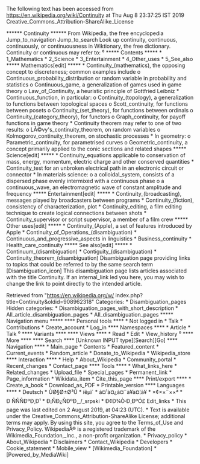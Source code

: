 The following text has been accessed from https://en.wikipedia.org/wiki/Continuity at Thu Aug 8 23:37:25 IST 2019
Creative_Commons_Attribution-ShareAlike_License




















****** Continuity ******
From Wikipedia, the free encyclopedia
Jump_to_navigation Jump_to_search
 Look up continuity, continuous, continuously, or continuousness in Wiktionary,
 the free dictionary.
Continuity or continuous may refer to:
⁰
***** Contents *****
    * 1_Mathematics
    * 2_Science
    * 3_Entertainment
    * 4_Other_uses
    * 5_See_also
***** Mathematics[edit] *****
    * Continuity_(mathematics), the opposing concept to discreteness; common
      examples include
          o Continuous_probability_distribution or random variable in
            probability and statistics
          o Continuous_game, a generalization of games used in game theory
          o Law_of_Continuity, a heuristic principle of Gottfried Leibniz
    * Continuous_function, in particular:
          o Continuity_(topology), a generalization to functions between
            topological spaces
          o Scott_continuity, for functions between posets
          o Continuity_(set_theory), for functions between ordinals
          o Continuity_(category_theory), for functors
          o Graph_continuity, for payoff functions in game theory
    * Continuity theorem may refer to one of two results:
          o LÃ©vy's_continuity_theorem, on random variables
          o Kolmogorov_continuity_theorem, on stochastic processes
    * In geometry:
          o Parametric_continuity, for parametrised curves
          o Geometric_continuity, a concept primarily applied to the conic
            sections and related shapes
***** Science[edit] *****
    * Continuity_equations applicable to conservation of mass, energy,
      momentum, electric charge and other conserved quantities
    * Continuity_test for an unbroken electrical path in an electronic circuit
      or connector
    * In materials science:
          o a colloidal_system, consists of a dispersed phase evenly intermixed
            with a continuous phase
          o a continuous_wave, an electromagnetic wave of constant amplitude
            and frequency
***** Entertainment[edit] *****
    * Continuity_(broadcasting), messages played by broadcasters between
      programs
    * Continuity_(fiction), consistency of characterization, plot
    * Continuity_editing, a film editing technique to create logical
      connections between shots
    * Continuity_supervisor or script supervisor, a member of a film crew
***** Other uses[edit] *****
    * Continuity_(Apple), a set of features introduced by Apple
    * Continuity_of_Operations_(disambiguation)
    * Continuous_and_progressive_aspects in linguistics
    * Business_continuity
    * Health_care_continuity
***** See also[edit] *****
    * Continuum_(disambiguation)
    * Contiguity_(disambiguation)
    * Continuity_theorem_(disambiguation)
                      Disambiguation page providing links to topics that could
                      be referred to by the same search term
[Disambiguation_icon] This disambiguation page lists articles associated with
                      the title Continuity.
                      If an internal_link led you here, you may wish to change
                      the link to point directly to the intended article.

Retrieved from "https://en.wikipedia.org/w/
index.php?title=Continuity&oldid=908962318"
Categories:
    * Disambiguation_pages
Hidden categories:
    * Disambiguation_pages_with_short_description
    * All_article_disambiguation_pages
    * All_disambiguation_pages
***** Navigation menu *****
**** Personal tools ****
    * Not logged in
    * Talk
    * Contributions
    * Create_account
    * Log_in
**** Namespaces ****
    * Article
    * Talk
⁰
**** Variants ****
**** Views ****
    * Read
    * Edit
    * View_history
⁰
**** More ****
**** Search ****
[Unknown INPUT type][Search][Go]
**** Navigation ****
    * Main_page
    * Contents
    * Featured_content
    * Current_events
    * Random_article
    * Donate_to_Wikipedia
    * Wikipedia_store
**** Interaction ****
    * Help
    * About_Wikipedia
    * Community_portal
    * Recent_changes
    * Contact_page
**** Tools ****
    * What_links_here
    * Related_changes
    * Upload_file
    * Special_pages
    * Permanent_link
    * Page_information
    * Wikidata_item
    * Cite_this_page
**** Print/export ****
    * Create_a_book
    * Download_as_PDF
    * Printable_version
**** Languages ****
    * Deutsch
    * ÙØ§Ø±Ø³Û
    * íêµ­ì´
    * à¤¹à¤¿à¤¨à¥à¤¦à¥
    * ×¢××¨××ª
    * Ð ÑÑÑÐºÐ¸Ð¹
    * Ð¡ÑÐ¿ÑÐºÐ¸_/_srpski
    * Ð¢Ð¾Ò·Ð¸ÐºÓ£
Edit_links
    * This page was last edited on 2 August 2019, at 04:23 (UTC).
    * Text is available under the Creative_Commons_Attribution-ShareAlike
      License; additional terms may apply. By using this site, you agree to the
      Terms_of_Use and Privacy_Policy. WikipediaÂ® is a registered trademark of
      the Wikimedia_Foundation,_Inc., a non-profit organization.
    * Privacy_policy
    * About_Wikipedia
    * Disclaimers
    * Contact_Wikipedia
    * Developers
    * Cookie_statement
    * Mobile_view
    * [Wikimedia_Foundation]
    * [Powered_by_MediaWiki]
